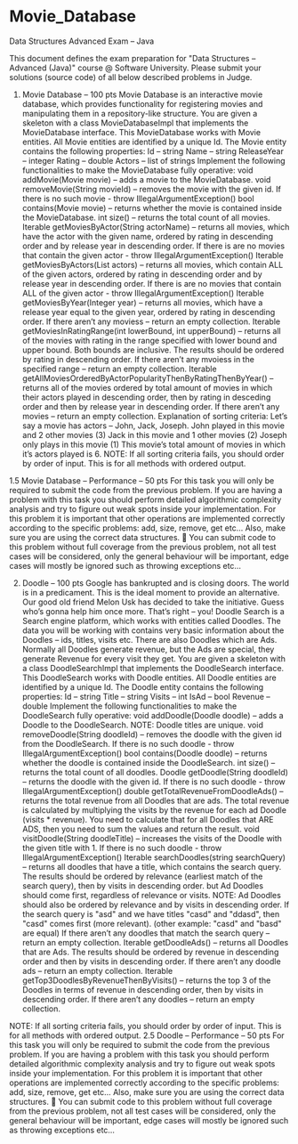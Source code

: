 # Movie_Database

Data Structures Advanced Exam – Java

This document defines the exam preparation for "Data Structures – Advanced (Java)" course @ Software University.
Please submit your solutions (source code) of all below described problems in Judge.

1. Movie Database – 100 pts
Movie Database is an interactive movie database, which provides functionality for registering movies and manipulating them in a repository-like structure.
You are given a skeleton with a class MovieDatabaseImpl that implements the MovieDatabase interface. 
This MovieDatabase works with Movie entities. All Movie entities are identified by a unique Id. 
The Movie entity contains the following properties:
Id – string
Name – string
ReleaseYear – integer
Rating – double
Actors – list of strings
Implement the following functionalities to make the MovieDatabase fully operative:
void addMovie(Movie movie) – adds a movie to the MovieDatabase. 
void removeMovie(String movieId) – removes the movie with the given id. 
If there is no such movie - throw IllegalArgumentException()
bool contains(Movie movie) – returns whether the movie is contained inside the MovieDatabase.
int size() – returns the total count of all movies.
Iterable<Movie> getMoviesByActor(String actorName) – returns all movies, which have the actor with the given name, ordered by rating in descending order and by release year in descending order. 
If there is are no movies that contain the given actor - throw IllegalArgumentException()
Iterable<Movie> getMoviesByActors(List<String> actors) – returns all movies, which contain ALL  of the given actors, ordered by rating in descending order and by release year in descending order. 
If there is are no movies that contain ALL of the given actor - throw IllegalArgumentException()
Iterable<Movie> getMoviesByYear(Integer year) – returns all movies, which have a release year equal to the given year, ordered by rating in descending order. If there aren’t any moviess – return an empty collection.
Iterable<Movie> getMoviesInRatingRange(int lowerBound, int upperBound) – returns all of the movies with rating in the range specified with lower bound and upper bound. Both bounds are inclusive. The results should be ordered by rating in descending order. If there aren’t any mvoiess in the specified range – return an empty collection.
Iterable<Movie> getAllMoviesOrderedByActorPopularityThenByRatingThenByYear() – returns all of the movies ordered by total amount of movies in which their actors played in descending order, then by rating in desceding order and then by release year in descending order. If there aren’t any movies – return an empty collection. 
Explanation of sorting criteria: Let’s say a movie has actors – John, Jack, Joseph. 
John played in this movie and 2 other movies (3)
Jack in this movie and 1 other movies (2)
Joseph only plays in this movie (1)
This movie’s total amount of movies in which it’s actors played is 6.
NOTE: If all sorting criteria fails, you should order by order of input. This is for all methods with ordered output.
  
1.5 Movie Database – Performance – 50 pts
For this task you will only be required to submit the code from the previous problem. If you are having a problem with this task you should perform detailed algorithmic complexity analysis and try to figure out weak spots inside your implementation.
For this problem it is important that other operations are implemented correctly according to the specific problems:  add, size, remove, get etc… Also, make sure you are using the correct data structures. 
You can submit code to this problem without full coverage from the previous problem, not all test cases will be considered, only the general behaviour will be important, edge cases will mostly be ignored such as throwing exceptions etc…
  
2. Doodle – 100 pts
Google has bankrupted and is closing doors. The world is in a predicament. This is the ideal moment to provide an alternative. Our good old friend Melon Usk has decided to take the initiative. Guess who’s gonna help him once more. That’s right – you! 
Doodle Search is a Search engine platform, which works with entities called Doodles. The data you will be working with contains very basic information about the Doodles – ids, titles, visits etc. There are also Doodles which are Ads. Normally all Doodles generate revenue, but the Ads are special, they generate Revenue for every visit they get. 
You are given a skeleton with a class DoodleSearchImpl that implements the DoodleSearch interface. 
This DoodleSearch works with Doodle entities. All Doodle entities are identified by a unique Id. 
The Doodle entity contains the following properties:
Id – string
Title – string
Visits – int
IsAd – bool
Revenue – double
Implement the following functionalities to make the DoodleSearch fully operative:
void addDoodle(Doodle doodle) – adds a Doodle to the DoodleSearch. NOTE: Doodle titles are unique.
void removeDoodle(String doodleId) – removes the doodle with the given id from the DoodleSearch.
If there is no such doodle - throw IllegalArgumentException()
bool contains(Doodle doodle) – returns whether the doodle is contained inside the DoodleSearch.
int size() – returns the total count of all doodles.
Doodle getDoodle(String doodleId) – returns the doodle with the given id.
If there is no such doodle - throw IllegalArgumentException()
double getTotalRevenueFromDoodleAds() – returns the total revenue from all Doodles that are ads. The total revenue is calculated by multiplying the visits by the revenue for each ad Doodle (visits * revenue). You need to calculate that for all Doodles that ARE ADS, then you need to sum the values and return the result.
void visitDoodle(String doodleTitle) – increases the visits of the Doodle with the given title with 1. 
If there is no such doodle - throw IllegalArgumentException()
Iterable<Doodle> searchDoodles(string searchQuery) – returns all doodles that have a title, which contains the search query. The results should be ordered by relevance (earliest match of the search query), then by visits in descending order. but Ad Doodles should come first, regardless of relevance or visits. 
NOTE: Ad Doodles should also be ordered by relevance and by visits in descending order. 
If the search query is "asd" and we have titles "casd" and "ddasd", then "casd" comes first (more relevant). (other example: "casd" and "basd" are equal)
If there aren’t any doodles that match the search query – return an empty collection.
Iterable<Doodle> getDoodleAds() – returns all Doodles that are Ads. The results should be ordered by revenue in descending order and then by visits in descending order. 
If there aren’t any doodle ads – return an empty collection.
Iterable<Doodle> getTop3DoodlesByRevenueThenByVisits() – returns the top 3 of the Doodles in terms of revenue in descending order, then by visits in descending order. If there aren’t any doodles – return an empty collection.
  
NOTE: If all sorting criteria fails, you should order by order of input. This is for all methods with ordered output.
2.5 Doodle – Performance – 50 pts
For this task you will only be required to submit the code from the previous problem. If you are having a problem with this task you should perform detailed algorithmic complexity analysis and try to figure out weak spots inside your implementation.
For this problem it is important that other operations are implemented correctly according to the specific problems:  add, size, remove, get etc… Also, make sure you are using the correct data structures. 
You can submit code to this problem without full coverage from the previous problem, not all test cases will be considered, only the general behaviour will be important, edge cases will mostly be ignored such as throwing exceptions etc…
